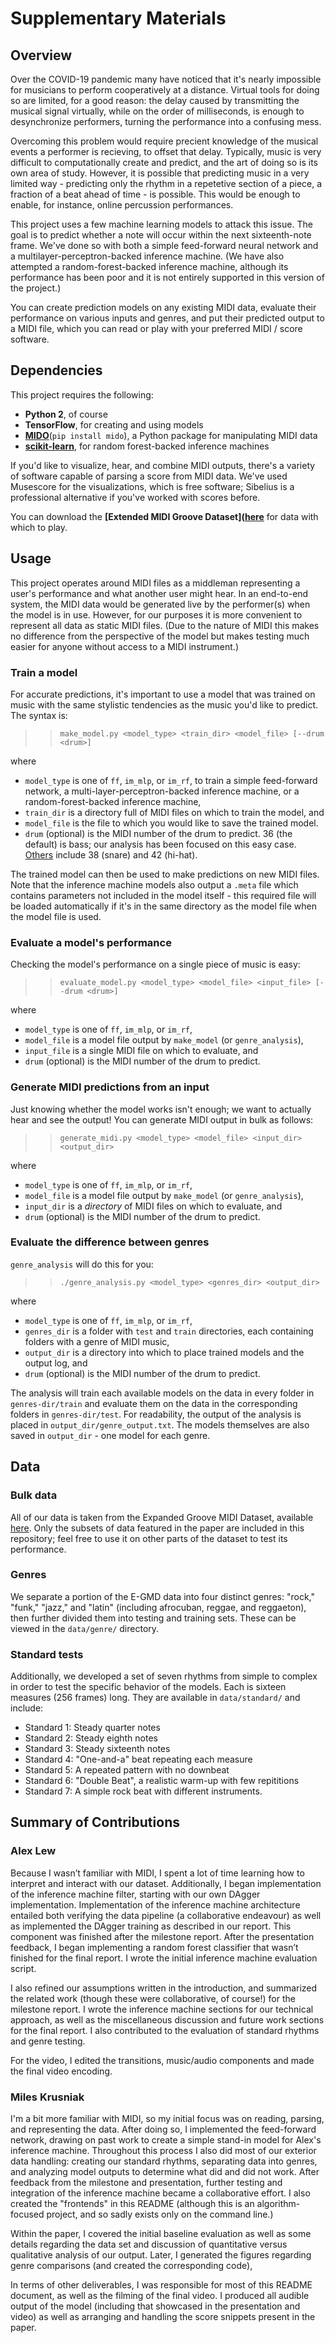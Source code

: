 # Supplementary Materials


## Overview
Over the COVID-19 pandemic many have noticed that it's nearly impossible for musicians to perform cooperatively at a distance. Virtual tools for doing so are limited, for a good reason: the delay caused by transmitting the musical signal virtually, while on the order of milliseconds, is enough to desynchronize performers, turning the performance into a confusing mess. 

Overcoming this problem would require precient knowledge of the musical events a performer is recieving, to offset that delay. Typically, music is very difficult to computationally create and predict, and the art of doing so is its own area of study. However, it is possible that predicting music in a very limited way - predicting only the rhythm in a repetetive section of a piece, a fraction of a beat ahead of time - is possible. This would be enough to enable, for instance, online percussion performances.

This project uses a few machine learning models to attack this issue. The goal is to predict whether a note will occur within the next sixteenth-note frame. We've done so with both a simple feed-forward neural network and a multilayer-perceptron-backed inference machine. (We have also attempted a random-forest-backed inference machine, although its performance has been poor and it is not entirely supported in this version of the project.)

You can create prediction models on any existing MIDI data, evaluate their performance on various inputs and genres, and put their predicted output to a MIDI file, which you can read or play with your preferred MIDI / score software.


## Dependencies
This project requires the following:

* **Python 2**, of course
* **TensorFlow**, for creating and using models
* **[MIDO](https://mido.readthedocs.io/en/latest/)**(`pip install mido`), a Python package for manipulating MIDI data
* **[scikit-learn](https://scikit-learn.org/stable/)**, for random forest-backed inference machines

If you'd like to visualize, hear, and combine MIDI outputs, there's a variety of software capable of parsing a score from MIDI data. We've used Musescore for the visualizations, which is free software; Sibelius is a professional alternative if you've worked with scores before.

You can download the **[Extended MIDI Groove Dataset]([here](https://magenta.tensorflow.org/datasets/e-gmd)** for data with which to play.


## Usage
This project operates around MIDI files as a middleman representing a user's performance and what another user might hear. In an end-to-end system, the MIDI data would be generated live by the performer(s) when the model is in use. However, for our purposes it is more convenient to represent all data as static MIDI files. (Due to the nature of MIDI this makes no difference from the perspective of the model but makes testing much easier for anyone without access to a MIDI instrument.)


### Train a model
For accurate predictions, it's important to use a model that was trained on music with the same stylistic tendencies as the music you'd like to predict. The syntax is:

>> `make_model.py <model_type> <train_dir> <model_file> [--drum <drum>]`

where
* `model_type` is one of `ff`, `im_mlp`, or `im_rf`, to train a simple feed-forward network, a multi-layer-perceptron-backed inference machine, or a random-forest-backed inference machine,
* `train_dir` is a directory full of MIDI files on which to train the model, and
* `model_file` is the file to which you would like to save the trained model.
* `drum` (optional) is the MIDI number of the drum to predict. 36 (the default) is bass; our analysis has been focused on this easy case. [Others](https://usermanuals.finalemusic.com/SongWriter2012Win/Content/PercussionMaps.htm) include 38 (snare) and 42 (hi-hat).

The trained model can then be used to make predictions on new MIDI files. Note that the inference machine models also output a `.meta` file which contains parameters not included in the model itself - this required file will be loaded automatically if it's in the same directory as the model file when the model file is used.

### Evaluate a model's performance
Checking the model's performance on a single piece of music is easy:

>> `evaluate_model.py <model_type> <model_file> <input_file> [--drum <drum>]`

where 
* `model_type` is one of `ff`, `im_mlp`, or `im_rf`,
* `model_file` is a model file output by `make_model` (or `genre_analysis`),
* `input_file` is a single MIDI file on which to evaluate, and
* `drum` (optional) is the MIDI number of the drum to predict.


### Generate MIDI predictions from an input
Just knowing whether the model works isn't enough; we want to actually hear and see the output! You can generate MIDI output in bulk as follows:

>> `generate_midi.py <model_type> <model_file> <input_dir> <output_dir>`

where
* `model_type` is one of `ff`, `im_mlp`, or `im_rf`,
* `model_file` is a model file output by `make_model` (or `genre_analysis`),
* `input_dir` is a _directory_ of MIDI files on which to evaluate, and
* `drum` (optional) is the MIDI number of the drum to predict.


### Evaluate the difference between genres
`genre_analysis` will do this for you:

>> `./genre_analysis.py <model_type> <genres_dir> <output_dir>`

where 
* `model_type` is one of `ff`, `im_mlp`, or `im_rf`,
* `genres_dir` is a folder with `test` and `train` directories, each containing folders with a genre of MIDI music,
* `output_dir` is a directory into which to place trained models and the output log, and 
* `drum` (optional) is the MIDI number of the drum to predict.

The analysis will train each available models on the data in every folder in `genres-dir/train` and evaluate them on the data in the corresponding folders in `genres-dir/test`. For readability, the output of the analysis is placed in `output_dir/genre_output.txt`. The models themselves are also saved in `output_dir` - one model for each genre. 



 
## Data

### Bulk data
All of our data is taken from the Expanded Groove MIDI Dataset, available [here](https://magenta.tensorflow.org/datasets/e-gmd). Only the subsets of data featured in the paper are included in this repository; feel free to use it on other parts of the dataset to test its performance.

### Genres
We separate a portion of the E-GMD data into four distinct genres: "rock," "funk," "jazz," and "latin" (including afrocuban, reggae, and reggaeton), then further divided them into testing and training sets. These can be viewed in the `data/genre/` directory.

### Standard tests
Additionally, we developed a set of seven rhythms from simple to complex in order to test the specific behavior of the models. Each is sixteen measures (256 frames) long. They are available in `data/standard/` and include:

* Standard 1: Steady quarter notes
* Standard 2: Steady eighth notes
* Standard 3: Steady sixteenth notes
* Standard 4: "One-and-a" beat repeating each measure
* Standard 5: A repeated pattern with no downbeat
* Standard 6: "Double Beat", a realistic warm-up with few repititions
* Standard 7: A simple rock beat with different instruments.


## Summary of Contributions

### Alex Lew
Because I wasn’t familiar with MIDI, I spent a lot of time learning how to interpret and interact with our dataset. Additionally, I began implementation of the inference machine filter, starting with our own DAgger implementation. Implementation of the inference machine architecture entailed both verifying the data pipeline (a collaborative endeavour) as well as implemented the DAgger training as described in our report. This component was finished after the milestone report. After the presentation feedback, I began implementing a random forest classifier that wasn’t finished for the final report. I wrote the initial inference machine evaluation script. 

I also refined our assumptions written in the introduction, and summarized the related work (though these were collaborative, of course!) for the milestone report. I wrote the inference machine sections for our technical approach, as well as the miscellaneous discussion and future work sections for the final report. I also contributed to the evaluation of standard rhythms and genre testing.

For the video, I edited the transitions, music/audio components and made the final video encoding.

### Miles Krusniak
I'm a bit more familiar with MIDI, so my initial focus was on reading, parsing, and representing the data. After doing so, I implemented the feed-forward network, drawing on past work to create a simple stand-in model for Alex's inference machine. Throughout this process I also did most of our exterior data handling: creating our standard rhythms, separating data into genres, and analyzing model outputs to determine what did and did not work. After feedback from the milestone and presentation, further testing and integration of the inference machine became a collaborative effort. I also created the "frontends" in this README (although this is an algorithm-focused project, and so sadly exists only on the command line.) 

Within the paper, I covered the initial baseline evaluation as well as some details regarding the data set and discussion of quantitative versus qualitative analysis of our output. Later, I generated the figures regarding genre comparisons (and created the corresponding code),  

In terms of other deliverables, I was responsible for most of this README document, as well as the filming of the final video. I produced all audible output of the model (including that showcased in the presentation and video) as well as arranging and handling the score snippets present in the paper. 